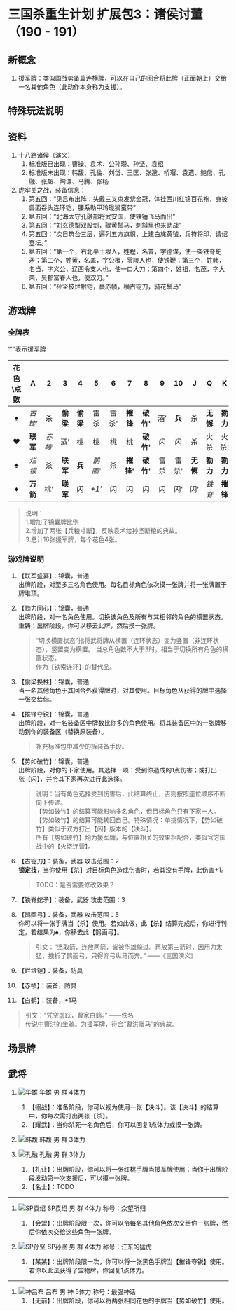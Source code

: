 # 三国杀重生计划 扩展包3：诸侯讨董（190 - 191）

## 新概念

1. 援军牌：类似国战势备篇连横牌，可以在自己的回合将此牌（正面朝上）交给一名其他角色（此动作本身称为支援）。

## 特殊玩法说明

## 资料

1. 十八路诸侯（演义）
   1. 标准版已出现：曹操、袁术、公孙瓒、孙坚、袁绍
   2. 标准版未出现：韩馥、孔伷、刘岱、王匡、张邈、桥瑁、袁遗、鲍信、孔融、张超、陶谦、马腾、张杨
2. 虎牢关之战，装备信息：
   1. 第五回：“见吕布出阵：头戴三叉束发紫金冠，体挂西川红锦百花袍，身披兽面吞头连环铠，腰系勒甲玲珑狮蛮带”
   2. 第五回：“北海太守孔融部将武安国，使铁锤飞马而出”
   3. 第五回：“刘玄德掣双股剑，骤黄鬃马，刺斜里也来助战”
   4. 第五回：“次日筑台三层，遍列五方旗帜，上建白旄黄钺，兵符将印，请绍登坛。”
   5. 第五回：“第一个，右北平土垠人，姓程，名普，字德谋，使一条铁脊蛇矛；第二个，姓黄，名盖，字公覆，零陵人也，使铁鞭；第三个，姓韩，名当，字义公，辽西令支人也，使一口大刀；第四个，姓祖，名茂，字大荣，吴郡富春人也，使双刀。”
   6. 第五回：“孙坚披烂银铠，裹赤帻，横古锭刀，骑花鬃马”

## 游戏牌

### 全牌表

“'”表示援军牌

| 花色\点数  |    A     |   2    |    3    |    4    |    5    |   6   |    7    |     8     |   9   |  10   |    J    |    Q     |    K     |
| :-------: | :------: | :----: | :-----: | :-----: | :-----: | :---: | :------: | :-------: | :---: | :---: | :-----: | :------: | :------: |
|     ♠     |  *古锭'*  |   杀   | **偷梁** | **偷梁**|  雷杀  | 雷杀'  | **摧锋** | **破竹'** |  酒' | **兵** |   杀    | **无懈** | **勠力** |
|     ♥     | **联军** | *赤帻'* |   酒'   |   桃    |   桃    |  桃   |    桃    | **破竹'** |  闪  |   闪   |    杀    |   火杀   |  火杀'   |
|     ♣     |  *烂银*  |   杀   | **联军** | **兵**  | *鹊画'* |  杀   | **摧锋'** | **破竹'** | 雷杀 | 雷杀'  | **无懈** | **勠力** | **勠力** |
|     ♦     | **万箭** |   桃'   | **联军** |  闪     |  *+1'*  |  闪   |    闪    |    闪     |  闪  |  闪'   |   闪'   |  *铁脊*  | **摧锋** |

> 说明：  
> 1.增加了锦囊牌比例  
> 2.增加了两张【兵粮寸断】，反映袁术给孙坚断粮的典故。  
> 3.总计16张援军牌，每个花色4张。  

### 游戏牌说明

1. 【联军盛宴】：锦囊，普通  
   出牌阶段，对至多三名角色使用。每名目标角色依次摸一张牌并将一张牌置于牌堆顶。
2. 【勠力同心】：锦囊，普通  
   出牌阶段，对一名角色使用。切换该角色及所有与其相邻的角色的横置状态。  
   重铸：出牌阶段，你可以移去此牌，然后摸一张牌。

   > “切换横置状态”指将武将牌从横置（连环状态）变为竖置（非连环状态），竖置变为横置。
   > 当总角色数不大于3时，相当于切换所有角色的横置状态。  
   > 作为【铁索连环】的替代品。  
3. 【偷梁换柱】：锦囊，普通  
   当一名其他角色于其回合外获得牌时，对其使用。目标角色从获得的牌中选择一张交给你。
4. 【摧锋夺锐】：锦囊，普通  
   出牌阶段，对一名装备区中牌数比你多的角色使用。将其装备区中的一张牌移动到你的装备区（替换原装备）。
 
   > 补充标准包中减少的拆装备手段。
5. 【势如破竹】：锦囊，普通  
   出牌阶段，对你的下家使用。其选择一项：受到你造成的1点伤害；或打出一张【闪】，并令其下家再次进行此选择。

   > 说明：当有角色选择受到伤害后，此结算终止，否则按照座位顺序不断向下传递。  
   > 【势如破竹】的结算可能影响多名角色，但目标角色只有下家一人。  
   > 【势如破竹】的结算可能转回自己。特殊情况：单挑情况下，【势如破竹】类似于双方打出【闪】版本的【决斗】。  
   > 所有【势如破竹】均为援军牌，与位置相关的效果相配合，类似官方国战中的【火烧连营】。  
6. 【古锭刀】：装备，武器 攻击范围：2  
   **锁定技**，当你使用【杀】对目标角色造成伤害时，若其没有手牌，此伤害+1。

   > TODO：是否需要修改效果？
7. 【铁脊蛇矛】：装备，武器 攻击范围：3
8. 【鹊画弓】：装备，武器 攻击范围：5  
   你可以将一张手牌当【杀】使用。若如此做，此【杀】结算完成后，你进行判定，若结果为♠，你移去此【鹊画弓】。

   > 引文：“坚取箭，连放两箭，皆被华雄躲过。再放第三箭时，因用力太猛，拽折了鹊画弓，只得弃弓纵马而奔。”  ——《三国演义》
9. 【烂银铠】：装备，防具
10. 【赤帻】：装备，防具
11. 【白鹤】：装备，+1马

   > 引文：“凭空虚跃，曹家白鹤。” ——佚名  
   > 传说中曹洪的坐骑。为援军牌，符合“曹洪赠马”的典故。

## 场景牌

## 武将

1. ![华雄](./assets/images/heroes/华雄.jpg) 华雄 男 群 4体力
   1. 【搦战】：准备阶段，你可以视为使用一张【决斗】。该【决斗】的结算中，你每次需打出两张【杀】。
   2. 【耀武】：当你杀死一名角色后，你可以回复1点体力或摸一张牌。

2. ![韩馥](./assets/images/heroes/韩馥.jpg) 韩馥 男 群 3体力
3. ![孔融](./assets/images/heroes/孔融.jpg) 孔融 男 群 3体力
   1. 【礼让】：出牌阶段，你可以将一张红桃手牌当援军牌使用；当你于出牌阶段发动第一次支援后，可以摸一张牌。
   2. 【名士】：TODO

----

1. ![SP袁绍](./assets/images/heroes/SP袁绍.jpg) SP袁绍 男 群 4体力 称号：众望所归
   1. 【会盟】：出牌阶段限一次，你可以令每名其他角色依次交给你一张牌，然后你依次交给这些角色一张牌。

2. ![SP孙坚](./assets/images/heroes/SP孙坚.jpg) SP孙坚 男 群 4体力 称号：江东的猛虎
   1. 【某某】：出牌阶段限一次，你可以将一张黑色手牌当【摧锋夺锐】使用。若你以此法获得了宝物牌，你回复1点体力。

----

1. ![神吕布](./assets/images/heroes/神吕布.jpg) 吕布 男 神 5体力 称号：最强神话  
   1. 【无前】：出牌阶段，你可以将两张相同花色的手牌当【势如破竹】使用。
